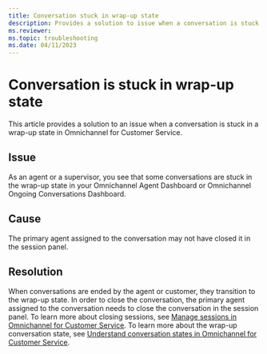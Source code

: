 ```yaml
---
title: Conversation stuck in wrap-up state
description: Provides a solution to issue when a conversation is stuck in a wrap-up state in Dynamics 365 Omnichannel for Customer Service.
ms.reviewer: 
ms.topic: troubleshooting
ms.date: 04/11/2023
---
```


# Conversation is stuck in wrap-up state

This article provides a solution to an issue when a conversation is stuck in a wrap-up state in Omnichannel for Customer Service.

## Issue

As an agent or a supervisor, you see that some conversations are stuck in the wrap-up state in your Omnichannel Agent Dashboard or Omnichannel Ongoing Conversations Dashboard.

## Cause

The primary agent assigned to the conversation may not have closed it in the session panel.

## Resolution

When conversations are ended by the agent or customer, they transition to the wrap-up state. In order to close the conversation, the primary agent assigned to the conversation needs to close the conversation in the session panel. To learn more about closing sessions, see [Manage sessions in Omnichannel for Customer Service](./oc-manage-sessions.md#close-a-session). To learn more about the wrap-up conversation state, see [Understand conversation states in Omnichannel for Customer Service](./oc-conversation-state.md#wrap-up).

